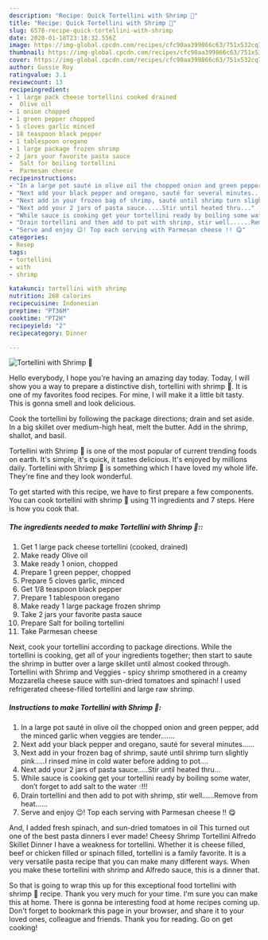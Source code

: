 ```yaml
---
description: "Recipe: Quick Tortellini with Shrimp 🍤"
title: "Recipe: Quick Tortellini with Shrimp 🍤"
slug: 6578-recipe-quick-tortellini-with-shrimp
date: 2020-01-18T23:18:32.556Z
image: https://img-global.cpcdn.com/recipes/cfc90aa399866c63/751x532cq70/tortellini-with-shrimp-🍤-recipe-main-photo.jpg
thumbnail: https://img-global.cpcdn.com/recipes/cfc90aa399866c63/751x532cq70/tortellini-with-shrimp-🍤-recipe-main-photo.jpg
cover: https://img-global.cpcdn.com/recipes/cfc90aa399866c63/751x532cq70/tortellini-with-shrimp-🍤-recipe-main-photo.jpg
author: Gussie Roy
ratingvalue: 3.1
reviewcount: 13
recipeingredient:
- 1 large pack cheese tortellini cooked drained
-  Olive oil
- 1 onion chopped
- 1 green pepper chopped
- 5 cloves garlic minced
- 18 teaspoon black pepper
- 1 tablespoon oregano
- 1 large package frozen shrimp
- 2 jars your favorite pasta sauce
-  Salt for boiling tortellini
-  Parmesan cheese
recipeinstructions:
- "In a large pot sauté in olive oil the chopped onion and green pepper, add the minced garlic when veggies are tender......."
- "Next add your black pepper and oregano, sauté for several minutes......"
- "Next add in your frozen bag of shrimp, sauté until shrimp turn slightly pink.....I rinsed mine in cold water before adding to pot...."
- "Next add your 2 jars of pasta sauce.....Stir until heated thru..."
- "While sauce is cooking get your tortellini ready by boiling some water, don’t forget to add salt to the water 💧!!!"
- "Drain tortellini and then add to pot with shrimp, stir well......Remove from heat......"
- "Serve and enjoy 😉! Top each serving with Parmesan cheese !! 😋"
categories:
- Resep
tags:
- tortellini
- with
- shrimp

katakunci: tortellini with shrimp
nutrition: 268 calories
recipecuisine: Indonesian
preptime: "PT36M"
cooktime: "PT2H"
recipeyield: "2"
recipecategory: Dinner

---
```



![Tortellini with Shrimp 🍤](https://img-global.cpcdn.com/recipes/cfc90aa399866c63/751x532cq70/tortellini-with-shrimp-🍤-recipe-main-photo.jpg)

Hello everybody, I hope you're having an amazing day today. Today, I will show you a way to prepare a distinctive dish, tortellini with shrimp 🍤. It is one of my favorites food recipes. For mine, I will make it a little bit tasty. This is gonna smell and look delicious.

Cook the tortellini by following the package directions; drain and set aside. In a big skillet over medium-high heat, melt the butter. Add in the shrimp, shallot, and basil.

Tortellini with Shrimp 🍤 is one of the most popular of current trending foods on earth. It's simple, it's quick, it tastes delicious. It's enjoyed by millions daily. Tortellini with Shrimp 🍤 is something which I have loved my whole life. They're fine and they look wonderful.


To get started with this recipe, we have to first prepare a few components. You can cook tortellini with shrimp 🍤 using 11 ingredients and 7 steps. Here is how you cook that.

##### The ingredients needed to make Tortellini with Shrimp 🍤::

1. Get 1 large pack cheese tortellini (cooked, drained)
1. Make ready  Olive oil
1. Make ready 1 onion, chopped
1. Prepare 1 green pepper, chopped
1. Prepare 5 cloves garlic, minced
1. Get 1/8 teaspoon black pepper
1. Prepare 1 tablespoon oregano
1. Make ready 1 large package frozen shrimp
1. Take 2 jars your favorite pasta sauce
1. Prepare  Salt for boiling tortellini
1. Take  Parmesan cheese


Next, cook your tortellini according to package directions. While the tortellini is cooking, get all of your ingredients together; then start to saute the shrimp in butter over a large skillet until almost cooked through. Tortellini with Shrimp and Veggies - spicy shrimp smothered in a creamy Mozzarella cheese sauce with sun-dried tomatoes and spinach! I used refrigerated cheese-filled tortellini and large raw shrimp. 

##### Instructions to make Tortellini with Shrimp 🍤:

1. In a large pot sauté in olive oil the chopped onion and green pepper, add the minced garlic when veggies are tender.......
1. Next add your black pepper and oregano, sauté for several minutes......
1. Next add in your frozen bag of shrimp, sauté until shrimp turn slightly pink.....I rinsed mine in cold water before adding to pot....
1. Next add your 2 jars of pasta sauce.....Stir until heated thru...
1. While sauce is cooking get your tortellini ready by boiling some water, don’t forget to add salt to the water 💧!!!
1. Drain tortellini and then add to pot with shrimp, stir well......Remove from heat......
1. Serve and enjoy 😉! Top each serving with Parmesan cheese !! 😋


And, I added fresh spinach, and sun-dried tomatoes in oil This turned out one of the best pasta dinners I ever made! Cheesy Shrimp Tortellini Alfredo Skillet Dinner I have a weakness for tortellini. Whether it is cheese filled, beef or chicken filled or spinach filled, tortellini is a family favorite. It is a very versatile pasta recipe that you can make many different ways. When you make these tortellini with shrimp and Alfredo sauce, this is a dinner that. 

So that is going to wrap this up for this exceptional food tortellini with shrimp 🍤 recipe. Thank you very much for your time. I'm sure you can make this at home. There is gonna be interesting food at home recipes coming up. Don't forget to bookmark this page in your browser, and share it to your loved ones, colleague and friends. Thank you for reading. Go on get cooking!
